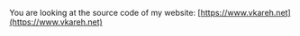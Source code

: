 
You are looking at the source code of my website: [https://www.vkareh.net](https://www.vkareh.net)
